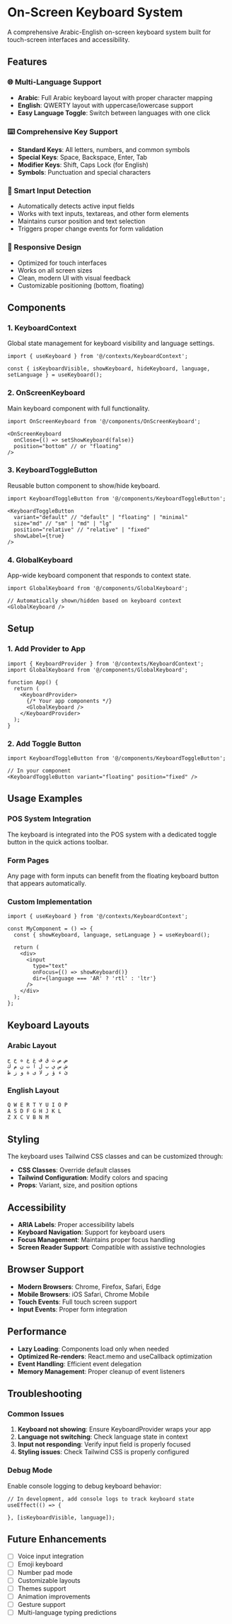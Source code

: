 # On-Screen Keyboard System

A comprehensive Arabic-English on-screen keyboard system built for touch-screen interfaces and accessibility.

## Features

### 🌐 Multi-Language Support
- **Arabic**: Full Arabic keyboard layout with proper character mapping
- **English**: QWERTY layout with uppercase/lowercase support
- **Easy Language Toggle**: Switch between languages with one click

### ⌨️ Comprehensive Key Support
- **Standard Keys**: All letters, numbers, and common symbols
- **Special Keys**: Space, Backspace, Enter, Tab
- **Modifier Keys**: Shift, Caps Lock (for English)
- **Symbols**: Punctuation and special characters

### 🎯 Smart Input Detection
- Automatically detects active input fields
- Works with text inputs, textareas, and other form elements
- Maintains cursor position and text selection
- Triggers proper change events for form validation

### 📱 Responsive Design
- Optimized for touch interfaces
- Works on all screen sizes
- Clean, modern UI with visual feedback
- Customizable positioning (bottom, floating)

## Components

### 1. KeyboardContext
Global state management for keyboard visibility and language settings.

```tsx
import { useKeyboard } from '@/contexts/KeyboardContext';

const { isKeyboardVisible, showKeyboard, hideKeyboard, language, setLanguage } = useKeyboard();
```

### 2. OnScreenKeyboard
Main keyboard component with full functionality.

```tsx
import OnScreenKeyboard from '@/components/OnScreenKeyboard';

<OnScreenKeyboard 
  onClose={() => setShowKeyboard(false)}
  position="bottom" // or "floating"
/>
```

### 3. KeyboardToggleButton
Reusable button component to show/hide keyboard.

```tsx
import KeyboardToggleButton from '@/components/KeyboardToggleButton';

<KeyboardToggleButton 
  variant="default" // "default" | "floating" | "minimal"
  size="md" // "sm" | "md" | "lg"
  position="relative" // "relative" | "fixed"
  showLabel={true}
/>
```

### 4. GlobalKeyboard
App-wide keyboard component that responds to context state.

```tsx
import GlobalKeyboard from '@/components/GlobalKeyboard';

// Automatically shown/hidden based on keyboard context
<GlobalKeyboard />
```

## Setup

### 1. Add Provider to App
```tsx
import { KeyboardProvider } from '@/contexts/KeyboardContext';
import GlobalKeyboard from '@/components/GlobalKeyboard';

function App() {
  return (
    <KeyboardProvider>
      {/* Your app components */}
      <GlobalKeyboard />
    </KeyboardProvider>
  );
}
```

### 2. Add Toggle Button
```tsx
import KeyboardToggleButton from '@/components/KeyboardToggleButton';

// In your component
<KeyboardToggleButton variant="floating" position="fixed" />
```

## Usage Examples

### POS System Integration
The keyboard is integrated into the POS system with a dedicated toggle button in the quick actions toolbar.

### Form Pages
Any page with form inputs can benefit from the floating keyboard button that appears automatically.

### Custom Implementation
```tsx
import { useKeyboard } from '@/contexts/KeyboardContext';

const MyComponent = () => {
  const { showKeyboard, language, setLanguage } = useKeyboard();
  
  return (
    <div>
      <input 
        type="text" 
        onFocus={() => showKeyboard()} 
        dir={language === 'AR' ? 'rtl' : 'ltr'}
      />
    </div>
  );
};
```

## Keyboard Layouts

### Arabic Layout
```
ض ص ث ق ف غ ع ه خ ح
ش س ي ب ل ا ت ن م ك  
ئ ء ؤ ر لا ى ة و ز ظ
```

### English Layout
```
Q W E R T Y U I O P
A S D F G H J K L
Z X C V B N M
```

## Styling

The keyboard uses Tailwind CSS classes and can be customized through:

- **CSS Classes**: Override default classes
- **Tailwind Configuration**: Modify colors and spacing
- **Props**: Variant, size, and position options

## Accessibility

- **ARIA Labels**: Proper accessibility labels
- **Keyboard Navigation**: Support for keyboard users
- **Focus Management**: Maintains proper focus handling
- **Screen Reader Support**: Compatible with assistive technologies

## Browser Support

- **Modern Browsers**: Chrome, Firefox, Safari, Edge
- **Mobile Browsers**: iOS Safari, Chrome Mobile
- **Touch Events**: Full touch screen support
- **Input Events**: Proper form integration

## Performance

- **Lazy Loading**: Components load only when needed
- **Optimized Re-renders**: React.memo and useCallback optimization
- **Event Handling**: Efficient event delegation
- **Memory Management**: Proper cleanup of event listeners

## Troubleshooting

### Common Issues

1. **Keyboard not showing**: Ensure KeyboardProvider wraps your app
2. **Language not switching**: Check language state in context
3. **Input not responding**: Verify input field is properly focused
4. **Styling issues**: Check Tailwind CSS is properly configured

### Debug Mode

Enable console logging to debug keyboard behavior:

```tsx
// In development, add console logs to track keyboard state
useEffect(() => {
  
}, [isKeyboardVisible, language]);
```

## Future Enhancements

- [ ] Voice input integration
- [ ] Emoji keyboard
- [ ] Number pad mode
- [ ] Customizable layouts
- [ ] Themes support
- [ ] Animation improvements
- [ ] Gesture support
- [ ] Multi-language typing predictions
